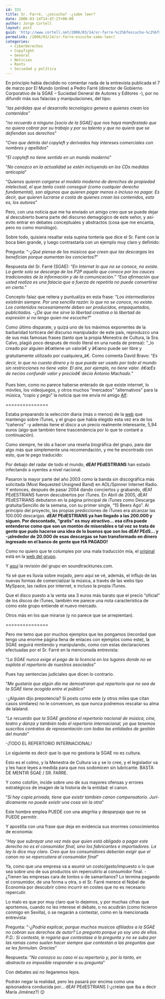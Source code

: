```yaml
---
id: 331
title: Sr. Farré, -¿escucha? -¿sabe leer?
date: 2006-03-14T14:47:27+00:00
author: Jorge Cortell
layout: post
guid: 'http://www.cortell.net/2006/03/14/sr-farre-%c2%bfescucha-%c2%bfsabe-leer/'
permalink: /2006/03/14/sr-farre-escucha-sabe-leer/
categories:
  - CiberDerechos
  - Copyfight
  - General
  - Noticias
  - Rants
  - Sociedad y polí­tica
---
```

En principio habí­a decidido no comentar nada de la entrevista publicada el 7 de marzo por El Mundo (online) a Pedro Farré (director de Gobierno Corporativo de la SGAE &#8211; Suciedad General de Autores y Editores -), por no difundir más sus falacias y manipulaciones, del tipo:
  
&#8220;_las pérdidas que el desarrollo tecnológico genera a quienes crean los contenidos_&#8221;
  
&#8220;_no recuerdo a ninguno [socio de la SGAE] que nos haya manifestado que no quiera cobrar por su trabajo y por su talento y que no quiera que se defiendan sus derechos_&#8221;
  
&#8220;_Creo que detrás del copyleft y derivados hay intereses comerciales con nombres y apellidos_&#8221;
  
&#8220;_El copyleft no tiene sentido en un mundo moderno_&#8221;
  
&#8220;_No conozco en la actualidad se estén incluyendo en los CDs medidas anticopia_&#8221;
  
&#8220;_Quienes quieren cargarse el modelo moderno de derechos de propiedad intelectual, el que tanto costó conseguir (como cualquier derecho fundamental), son algunos que quieren pagar menos o incluso no pagar. Es decir, que quieren lucrarse a costa de quienes crean los contenidos, esto es, los autores_&#8221;

Pero, con una noticia que me ha enviado un amigo creo que se puede dejar al descubierto buena parte del discurso demagógico de este señor, y así­ evito entrar en debates conceptuales y abstractos (cosa que me encanta, pero no como monólogo).

Sobre todo, quisiera resaltar esta supina tonterí­a que dice el Sr. Farré con la boca bien grande, y luego contrastarla con un ejemplo muy claro y definido:

Pregunta: &#8220;_-¿Qué piensa de los músicos que creen que las descargas les benefician porque aumentan los conciertos?_&#8221;
  
Respuesta del Sr. Farré (SGAE): &#8220;_En Internet lo que no se conoce, no existe. La gente solo se descarga de los P2P aquello que conoce por los cauces tradicionales de la información y de la comunicación.&#8221; &#8220;Esa afirmación que usted realiza es una falacia que a fuerza de repetirla no puede convertirse en cierta._&#8221;

Concepto falaz que reitera y puntualiza en esta frase: &#8220;_Los intermediarios existirán siempre. Por una sencilla razón: lo que no se conoce, no existe. Los contenidos necesariamente deben ser producidos, empaquetados, publicitados. -¿De que me sirve la libertad creativa o la libertad de expresión si no tengo quien me escuche?_&#8221;

Como último disparate, y quizá uno de los máximos exponentes de la barbaridad torticera del discurso manipulador de este paí­s, reproduzco una de sus más famosas frases (tanto que la propia Menestra de Cultura, la Sra. Calvo, plagió poco después de modo literal en una rueda de prensa): &#8220;_lo creado por alguien â€œtiene un valorâ€ y â€œno puede ser libre y gratuitamente utilizado por cualquiera_â€. Como comenta David Bravo: &#8220;_Es decir, lo que no cuesta dinero y lo que puede ser usado por todo el mundo sin restricciones no tiene valor. El aire, por ejemplo, no tiene valor. â€œEs de necios confundir valor y precioâ€ decí­a Antonio Machado._&#8221;

Pues bien, como no parece haberse enterado de que existe internet, lo móviles, los videojuegos, y otros muchos &#8220;mercados&#8221; &#8220;alternativos&#8221; para la música, &#8220;copio y pego&#8221; la noticia que me enví­a mi amigo [Alf](http://www.faq-mac.com):

===============

Estaba preparando la selección diaria (más o menos) de la [web](http://www.soundtracktunes.com) que mantengo sobre iTunes, y el grupo que habí­a elegido esta vez era de los &#8220;cañeros&#8221; -y además tiene el disco a un precio realmente interesante, 5,94 euros (algo que también tiene trascendencia por lo que te contaré a continuación).

Como siempre, he ido a hacer una reseña biográfica del grupo, para dar algo más que simplemente una recomendación, y me he encontrado con esto, que te pego traducido:

Por debajo del radar de todo el mundo, **dEAf PEdESTRIANS** han estado infectando a oyentes a nivel nacional.

Pasaron la mayor parte del año 2003 como la banda sin discográfica más solicitada (Most Requested Unsigned Band) en AOL/Spinner Internet Radio. Y entonces, después de pasar 2004 dando conciertos y grabando, dEAf PEdESTRIANS fueron descubiertos por iTunes. En Abril de 2005, dEAf PEdESTRIANS debutaron en la página principal de iTunes como Descarga gratuita/Sencillo de la semana, con su primer single, &#8220;15 Beers Ago&#8221;. Al principio del proyecto, las propias predicciones de iTunes era alcanzar las 100.000 descargas. **dEAf PEdESTRIANS ya han llegado a las 200.000 y siguen. Por descontado, &#8220;gratis&#8221; es muy atractivo&#8230; esa cifra puede entenderse como que son un montón de miserables o tal vez se trata de gente que pudo hacerse una idea de lo buenos que son los dEAf PEdS&#8230; y -¡alrededor de 20.000 de esas descargas se han transformado en dinero ingresado en el banco de gente que HA PAGADO!**

Como no quiero que te columpies por una mala traducción mí­a, el [original](http://www.deafpeds.com/band.html) está en la [web del grupo](http://www.deafpeds.com).

Y [aquí­](http://www.faq-mac.com/bitacoras/itunes/?p=220) la revisión del grupo en soundtracktunes.com.

Ya sé que es lluvia sobre mojado, pero aquí­ se vé, además, el influjo de las nuevas formas de comercializar la música, a través de las webs tipo MySpace, las radios por internet, e incluso la propia iTunes.

Que el disco puesto a la venta sea 3 euros más barato que el precio &#8220;oficial&#8221; de los discos de iTunes, también me parece una nota caracterí­stica de cómo este grupo entiende el nuevo mercado.

Otros más en los que mirarse (y no parece que se arrepientan).

===============

Pero me temo que por muchos ejemplos que les pongamos (recordad que tengo una enorme página llena de enlaces con ejemplos como este), la SGAE seguirá mintiendo y manipulando, como con estas declaraciones efectuadas por el Sr. Farré en la mencionada entrevista:

&#8220;_La SGAE nunca exige el pago de la licencia en los lugares donde no se explota el repertorio de nuestros asociados_&#8221;
  
Pues hay sentencias judiciales que dicen lo contrario.

&#8220;_Me gustarí­a que algún dí­a me demostraran qué repertorio que no sea de la SGAE tiene acogida entre el público_&#8221;
  
-¿Alguien dijo prepotencia? Si posts como este (y otros miles que citan casos similares) no le convencen, es que nunca podremos rescatar su alma de lalaland.

&#8220;_Le recuerdo que la SGAE gestiona el repertorio nacional de música, cine, teatro y danza y también todo el repertorio internacional, ya que tenemos suscritos contratos de representación con todas las entidades de gestión del mundo_&#8221;
  
-¡TODO EL REPERTORIO INTERNACIONAL!
  
Lo siguiente es decir que lo que no gestiona la SGAE no es cultura.
  
Esto es el colmo, y la Menestra de Cultura va y se lo cree, y el legislador va y les hace leyes a medida para que nos sodomicen sin lubricante. BASTA DE MENTIR SGAE / SR. FARRE.

Y como colofón, incide sobre uno de sus mayores ofensas y errores estratégicos de imagen de la historia de la entidad: el canon.

&#8220;_Si hay copia privada, tiene que existir también canon compensatorio. Jurí­dicamente no puede existir una cosa sin la otra_&#8221;
  
Este hombre emplea PUEDE con una alegrñia y desparpajo que no se PUEDE permitir.

Y apostilla con una frase que deja en evidencia sus enormes conocimientos de economí­a:

&#8220;_Hay que subrayar una vez más que quien está obligado a pagar este derecho no es el consumidor final, sino los fabricantes e importadores. La ley lo dice muy claro. Creo que los consumidores deberí­an exigir que el canon no se repercutiera al consumidor final_&#8221;
  
Ya, como que una empresa va a asumir un costo/gasto/impuesto o lo que sea sobre uno de sus productos sin repercutirlo al consumidor final. -¿Tienen las empresas cara de tontos o de samaritanos? Lo termina pagando el consumidor, de una forma u otra, o el Sr. Farré merece el Nobel de Economí­a por descubrir cómo incurrir en costes que no es necesario repercutir.

Lo malo es que por muy claro que lo dejemos, y por muchas cifras que aportemos, cuando no les interese el debate, o no acudirán (como hicieron conmigo en Sevilla), o se negarán a contestar, como en la mencionada entrevista:

Pregunta: &#8220;_-¿Podrí­a explicar, porque muchos musicos afiliados a la SGAE no cobran sus derechos de autor? Lo pregunto porque yo soy uno de ellos. P.D.: Si contesta, le rogaria que contestase a la pregunta y no se suba por las ramas como suelen hacer siempre que contestan a las preguntas que se les formulan. Gracias_&#8221;
  
Respuesta: &#8220;_No conozco su caso ni su repertorio y, por lo tanto, en abstracto es imposible responder a su pregunta_&#8221;
  
Con debates así­ no llegaremos lejos.
  
Podrán negar la realidad, pero les pasará por encima como una apisonadora conducida por&#8230; dEAf PEdESTRIANS (-¿creí­an que iba a decir Marí­a Jiménez?) 😉
